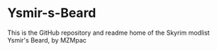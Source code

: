 # Ysmir-s-Beard
This is the GitHub repository and readme home of the Skyrim modlist Ysmir's Beard, by MZMpac

